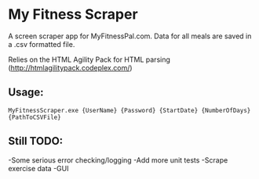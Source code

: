 My Fitness Scraper
====================

A screen scraper app for MyFitnessPal.com. Data for all meals are saved in a .csv formatted file.  

Relies on the HTML Agility Pack for HTML parsing (http://htmlagilitypack.codeplex.com/)  

Usage:
---------------------

    MyFitnessScraper.exe {UserName} {Password} {StartDate} {NumberOfDays} {PathToCSVFile}    


Still TODO:
---------------------
-Some serious error checking/logging
-Add more unit tests
-Scrape exercise data
-GUI